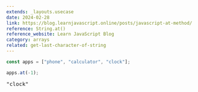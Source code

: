 ```yaml
---
extends: _layouts.usecase
date: 2024-02-28
link: https://blog.learnjavascript.online/posts/javascript-at-method/
reference: String.at()
reference_website: Learn JavaScript Blog
category: arrays
related: get-last-character-of-string
---
```


```javascript
const apps = ["phone", "calculator", "clock"];

apps.at(-1);
```

<pre class="output">"clock"</pre>
